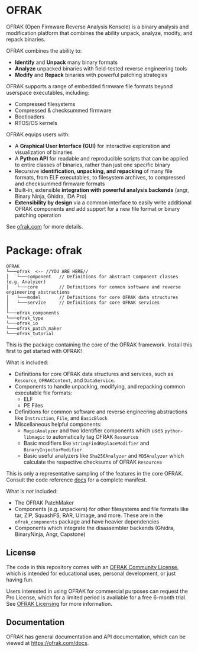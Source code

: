 # OFRAK
OFRAK (Open Firmware Reverse Analysis Konsole) is a binary analysis and modification platform that combines the ability unpack, analyze, modify, and repack binaries.

OFRAK combines the ability to:

- **Identify** and **Unpack** many binary formats
- **Analyze** unpacked binaries with field-tested reverse engineering tools
- **Modify** and **Repack** binaries with powerful patching strategies

OFRAK supports a range of embedded firmware file formats beyond userspace executables, including:

- Compressed filesystems
- Compressed & checksummed firmware
- Bootloaders
- RTOS/OS kernels

OFRAK equips users with:
- A **Graphical User Interface (GUI)** for interactive exploration and visualization of binaries
- A **Python API** for readable and reproducible scripts that can be applied to entire classes of binaries, rather than just one specific binary
- Recursive **identification, unpacking, and repacking** of many file formats, from ELF executables, to filesystem archives, to compressed and checksummed firmware formats
- Built-in, extensible **integration with powerful analysis backends** (angr, Binary Ninja, Ghidra, IDA Pro)
- **Extensibility by design** via a common interface to easily write additional OFRAK components and add support for a new file format or binary patching operation

See [ofrak.com](https://ofrak.com) for more details.

# Package: ofrak

```
OFRAK
└───ofrak  <-- //YOU ARE HERE//
│   └───component   // Definitions for abstract Component classes (e.g. Analyzer)
│   └───core        // Definitions for common software and reverse engineering abstractions
│   └───model       // Definitions for core OFRAK data structures
│   └───service     // Definitions for core OFRAK services
│   
└───ofrak_components
└───ofrak_type
└───ofrak_io
└───ofrak_patch_maker
└───ofrak_tutorial
```

This is the package containing the core of the OFRAK framework. Install this first to get started with OFRAK!

What is included:

- Definitions for core OFRAK data structures and services, such as `Resource`, `OFRAKContext`, and `DataService`.
- Components to handle unpacking, modifying, and repacking common executable file formats:
  - ELF
  - PE Files
- Definitions for common software and reverse engineering abstractions like `Instruction`, `File`, and `BasicBlock`
- Miscellaneous helpful components:
  - `MagicAnalyzer` and two Identifier components which uses `python-libmagic` to automatically tag OFRAK `Resource`s
  - Basic modifiers like `StringFindReplaceModifier` and `BinaryInjectorModifier`
  - Basic useful analyzers like `Sha256Analyzer` and `MD5Analyzer` which calculate the respective checksums of OFRAK `Resource`s

This is only a representative sampling of the features in the core OFRAK. Consult the code reference [docs](https://ofrak.com/docs) for a complete manifest.

What is *not* included:
- The OFRAK PatchMaker
- Components (e.g. unpackers) for other filesystems and file formats like tar, ZIP, SquashFS, RAR, UImage, and more. These are in the `ofrak_components` package and have heavier dependencies
- Components which integrate the disassembler backends (Ghidra, BinaryNinja, Angr, Capstone)

## License
The code in this repository comes with an [OFRAK Community License](https://github.com/redballoonsecurity/ofrak/blob/master/LICENSE), which is intended for educational uses, personal development, or just having fun.

Users interested in using OFRAK for commercial purposes can request the Pro License, which for a limited period is available for a free 6-month trial. See [OFRAK Licensing](https://ofrak.com/license/) for more information.

## Documentation
OFRAK has general documentation and API documentation, which can be viewed at <https://ofrak.com/docs>.
